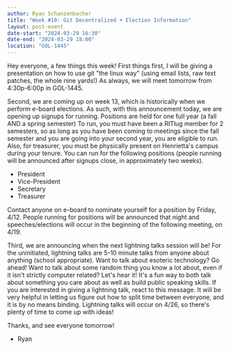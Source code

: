 ```yaml
---
author: Ryan Schanzenbacher
title: "Week #10: Git Decentralized + Election Information"
layout: post-event
date-start: "2024-03-29 16:30"
date-end: "2024-03-29 18:00"
location: "GOL-1445"
---
```


Hey everyone, a few things this week! First things first, I will be giving a presentation on how to use git "the linux way" (using email lists, raw text patches, the whole nine yards!) As always, we will meet tomorrow from 4:30p-6:00p in GOL-1445.

Second, we are coming up on week 13, which is historically when we perform e-board elections. As such, with this announcement today, we are opening up signups for running. Positions are held for one full year (a fall AND a spring semester) To run, you must have been a RITlug member for 2 semesters, so as long as you have been coming to meetings since the fall semester and you are going into your second year, you are eligible to run. Also, for treasurer, you must be physically present on Henrietta's campus during your tenure. You can run for the following positions (people running will be announced after signups close, in approximately two weeks).

- President
- Vice-President
- Secretary
- Treasurer

Contact anyone on e-board to nominate yourself for a position by Friday, 4/12. People running for positions will be announced that night and speeches/elections will occur in the beginning of the following meeting, on 4/19.

Third, we are announcing when the next lightning talks session will be! For the uninitiated, lightning talks are 5-10 minute talks from anyone about anything (school appropriate). Want to talk about esoteric technology? Go ahead! Want to talk about some random thing you know a lot about, even if it isn't strictly computer related? Let's hear it! It's a fun way to both talk about something you care about as well as build public speaking skills. If you are interested in giving a lightning talk, react to this message. It will be very helpful in letting us figure out how to split time between everyone, and it is by no means binding. Lightning talks will occur on 4/26, so there's plenty of time to come up with ideas!

Thanks, and see everyone tomorrow!
- Ryan
